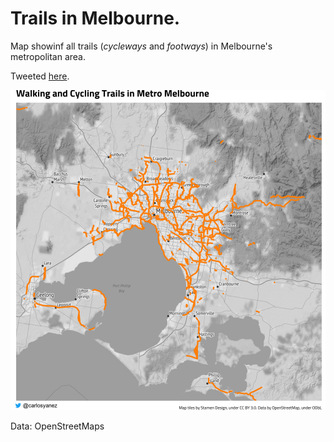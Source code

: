 # Trails in Melbourne.

Map showinf all trails (*cycleways* and *footways*) in Melbourne's metropolitan area.


Tweeted [here](https://twitter.com/carlosyanez/status/1357416855238021121).


![](melbourne_trail.png)

Data: OpenStreetMaps